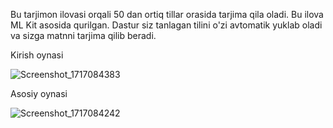 Bu tarjimon ilovasi orqali 50 dan ortiq tillar orasida tarjima qila oladi. Bu ilova ML Kit asosida qurilgan. Dastur siz tanlagan tilini o'zi avtomatik yuklab oladi va sizga  matnni tarjima qilib beradi.

Kirish oynasi

![Screenshot_1717084383](https://github.com/SaparbayevSarvarbek/TarjimonIlovasi/assets/155668531/da2bb800-38af-4bb2-81da-1dfa35d30cd4)


Asosiy oynasi

![Screenshot_1717084242](https://github.com/SaparbayevSarvarbek/TarjimonIlovasi/assets/155668531/c60bfea5-431a-4972-b4b3-444f7876b724)
